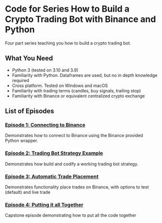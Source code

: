 # Code for Series How to Build a Crypto Trading Bot with Binance and Python

Four part series teaching you how to build a crypto trading bot.

## What You Need
- Python 3 (tested on 3.10 and 3.9)
- Familiarity with Python. Dataframes are used, but no in depth knowledge required
- Cross platform. Tested on Windows and macOS
- Familiarity with trading terms (candles, buy signals, trailing stop)
- Familiarity with Binance or equivalent centralized crypto exchange

## List of Episodes
### [Episode 1: Connecting to Binance](https://paragraph.xyz/@appnologyjames/how-to-build-a-crypto-trading-bot-with-binance-and-python-connect-to-binance)
Demonstrates how to connect to Binance using the Binance provided Python wrapper. 

### [Episode 2: Trading Bot Strategy Example](https://paragraph.xyz/@appnologyjames/how-to-build-a-crypto-trading-bot-with-binance-and-python-trading-bot-strategy-example)
Demonstrates how build and codify a working trading bot strategy. 

### [Episode 3: Automatic Trade Placement](https://paragraph.xyz/@appnologyjames/how-to-build-a-crypto-trading-bot-with-binance-and-python-automating-trade-placement)
Demonstrates functionality place trades on Binance, with options to test (default) and live trade

### [Episode 4: Putting it all Together](https://paragraph.xyz/@appnologyjames/how-to-build-a-crypto-trading-bot-with-binance-and-python-putting-it-all-together)
Capstone episode demonstrating how to put all the code together

